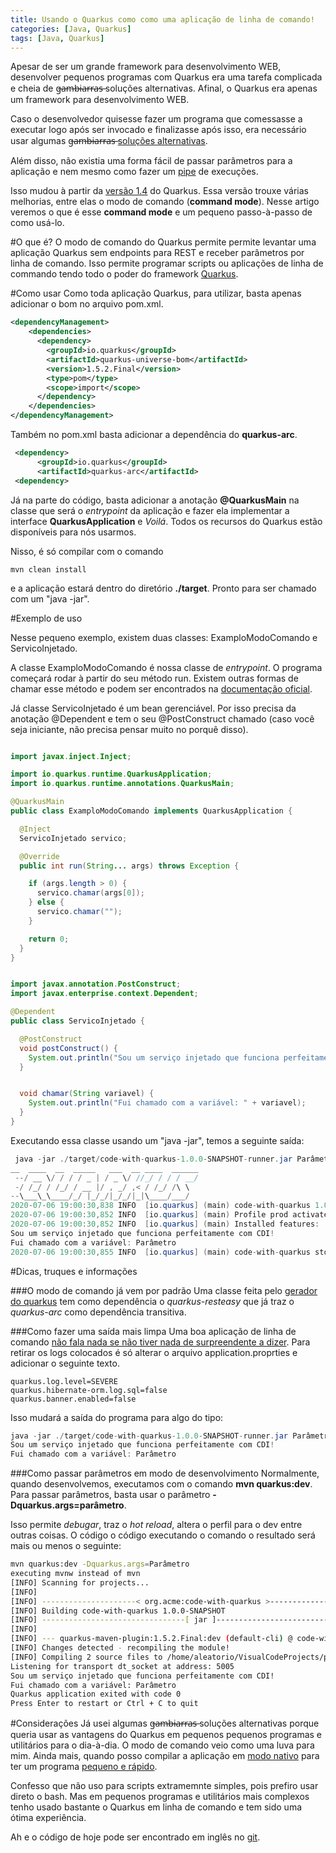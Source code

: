 ```yaml
---
title: Usando o Quarkus como como uma aplicação de linha de comando!
categories: [Java, Quarkus]
tags: [Java, Quarkus]
---
```


Apesar de ser um grande framework para desenvolvimento WEB, desenvolver pequenos programas com Quarkus era uma tarefa complicada e cheia de g̶a̶m̶b̶i̶a̶r̶r̶a̶s̶ soluções alternativas. Afinal, o Quarkus era apenas um framework para desenvolvimento WEB. 

Caso o desenvolvedor quisesse fazer um programa que comessasse a executar logo após ser invocado e finalizasse após isso, era necessário usar algumas g̶a̶m̶b̶i̶a̶r̶r̶a̶s̶ [soluções alternativas](https://quarkus.io/guides/cdi-reference).

Além disso, não existia uma forma fácil de passar parâmetros para a aplicação e nem mesmo como fazer um [pipe](https://www.vivaolinux.com.br/dica/Pipes-no-Linux) de execuções.

Isso mudou à partir da [versão 1.4](https://quarkus.io/blog/quarkus-1-4-final-released/) do Quarkus. Essa versão trouxe várias melhorias, entre elas o modo de comando (**command mode**). Nesse artigo veremos o que é esse **command mode** e um pequeno passo-à-passo de como usá-lo.

#O que é?
O modo de comando do Quarkus permite permite levantar uma aplicação Quarkus sem endpoints para REST e receber parâmetros por linha de comando. 
Isso permite programar scripts ou aplicações de linha de commando tendo todo o poder do framework [Quarkus](https://quarkus.io/).

#Como usar
Como toda aplicação Quarkus, para utilizar, basta apenas adicionar o bom no arquivo pom.xml.

```xml
<dependencyManagement>
    <dependencies>
      <dependency>
        <groupId>io.quarkus</groupId>
        <artifactId>quarkus-universe-bom</artifactId>
        <version>1.5.2.Final</version>
        <type>pom</type>
        <scope>import</scope>
      </dependency>
    </dependencies>
</dependencyManagement>
```
Também no pom.xml basta adicionar a dependência do **quarkus-arc**.

```xml
 <dependency>
      <groupId>io.quarkus</groupId>
      <artifactId>quarkus-arc</artifactId>
 <dependency>
```

Já na parte do código, basta adicionar a anotação **@QuarkusMain** na classe que será o *entrypoint* da aplicação e fazer ela implementar a interface **QuarkusApplication** e *Voilá*. 
Todos os recursos do Quarkus estão disponíveis para nós usarmos. 

Nisso, é só compilar com o comando

```
mvn clean install
```

e a aplicação estará dentro do diretório **./target**. Pronto para ser chamado com um "java -jar".

#Exemplo de uso

Nesse pequeno exemplo, existem duas classes: ExamploModoComando e ServicoInjetado. 

A classe ExamploModoComando é nossa classe de *entrypoint*. O programa começará rodar à partir do seu método run. Existem outras formas de chamar esse método e podem ser encontrados na [documentação oficial](https://quarkus.io/guides/command-mode-reference). 

Já classe ServicoInjetado é um bean gerenciável. Por isso precisa da anotação @Dependent e tem o seu @PostConstruct chamado (caso você seja iniciante, não precisa pensar muito no porquê disso).
 
```java

import javax.inject.Inject;

import io.quarkus.runtime.QuarkusApplication;
import io.quarkus.runtime.annotations.QuarkusMain;

@QuarkusMain
public class ExamploModoComando implements QuarkusApplication {

  @Inject
  ServicoInjetado servico;

  @Override
  public int run(String... args) throws Exception {

    if (args.length > 0) {
      servico.chamar(args[0]);
    } else {
      servico.chamar("");
    }

    return 0;
  }
}
```

```java

import javax.annotation.PostConstruct;
import javax.enterprise.context.Dependent;

@Dependent
public class ServicoInjetado {

  @PostConstruct
  void postConstruct() {
    System.out.println("Sou um serviço injetado que funciona perfeitamente com CDI!");
  }


  void chamar(String variavel) {
    System.out.println("Fui chamado com a variável: " + variavel);
  }
}
```

Executando essa classe usando um "java -jar", temos a seguinte saída:

```java
 java -jar ./target/code-with-quarkus-1.0.0-SNAPSHOT-runner.jar Parâmetro 
__  ____  __  _____   ___  __ ____  ______ 
 --/ __ \/ / / / _ | / _ \/ //_/ / / / __/ 
 -/ /_/ / /_/ / __ |/ , _/ ,< / /_/ /\ \   
--\___\_\____/_/ |_/_/|_/_/|_|\____/___/   
2020-07-06 19:00:30,838 INFO  [io.quarkus] (main) code-with-quarkus 1.0.0-SNAPSHOT on JVM (powered by Quarkus 1.5.2.Final) started in 0.191s. 
2020-07-06 19:00:30,852 INFO  [io.quarkus] (main) Profile prod activated. 
2020-07-06 19:00:30,852 INFO  [io.quarkus] (main) Installed features: [cdi]
Sou um serviço injetado que funciona perfeitamente com CDI!
Fui chamado com a variável: Parâmetro
2020-07-06 19:00:30,855 INFO  [io.quarkus] (main) code-with-quarkus stopped in 0.003s
```

#Dicas, truques e informações

###O modo de comando já vem por padrão
Uma classe feita pelo [gerador do quarkus](http://code.quarkus.io/) tem como dependência o *quarkus-resteasy* que já traz o *quarkus-arc* como dependência transitiva.

###Como fazer uma saída mais limpa
Uma boa aplicação de linha de comando [não fala nada se não tiver nada de surpreendente a dizer](http://www.catb.org/esr/writings/taoup/html/ch01s06.html#id2878450).
Para retirar os logs colocados é só alterar o arquivo application.proprties e adicionar o seguinte texto.

```properties
quarkus.log.level=SEVERE
quarkus.hibernate-orm.log.sql=false
quarkus.banner.enabled=false
```

Isso mudará a saída do programa para algo do tipo:

```java
java -jar ./target/code-with-quarkus-1.0.0-SNAPSHOT-runner.jar Parâmetro
Sou um serviço injetado que funciona perfeitamente com CDI!
Fui chamado com a variável: Parâmetro
```

###Como passar parâmetros em modo de desenvolvimento
Normalmente, quando desenvolvemos, executamos com o comando **mvn quarkus:dev**. Para passar parâmetros, basta usar o parâmetro **-Dquarkus.args=parâmetro**.

Isso permite *debugar*, traz o *hot reload*, altera o perfil para o dev entre outras coisas. O código o código executando o comando o resultado será mais ou menos o seguinte:
```bash
mvn quarkus:dev -Dquarkus.args=Parâmetro
executing mvnw instead of mvn
[INFO] Scanning for projects...
[INFO] 
[INFO] ---------------------< org.acme:code-with-quarkus >---------------------
[INFO] Building code-with-quarkus 1.0.0-SNAPSHOT
[INFO] --------------------------------[ jar ]---------------------------------
[INFO] 
[INFO] --- quarkus-maven-plugin:1.5.2.Final:dev (default-cli) @ code-with-quarkus ---
[INFO] Changes detected - recompiling the module!
[INFO] Compiling 2 source files to /home/aleatorio/VisualCodeProjects/postagem_quarkus/quarkus-command-mode/target/classes
Listening for transport dt_socket at address: 5005
Sou um serviço injetado que funciona perfeitamente com CDI!
Fui chamado com a variável: Parâmetro
Quarkus application exited with code 0
Press Enter to restart or Ctrl + C to quit

```

#Considerações
Já usei algumas g̶a̶m̶b̶i̶a̶r̶r̶a̶s̶ soluções alternativas porque queria usar as vantagens do Quarkus em pequenos pequenos programas e utilitários para o dia-à-dia. O modo de comando veio como uma luva para mim. Ainda mais, quando posso compilar a aplicação em [modo nativo](https://dev.to/lucasscharf/uma-breve-explicacao-sobre-o-modo-nativo-do-quarkus-1kn7) para ter um programa [pequeno e rápido](https://dev.to/lucasscharf/quarkus-trazendo-o-java-de-volta-para-a-briga-dos-microsservicos-184g).

Confesso que não uso para scripts extramemnte simples, pois prefiro usar direto o bash. Mas em pequenos programas e utilitários mais complexos tenho usado bastante o Quarkus em linha de comando e tem sido uma ótima experiência.

Ah e o código de hoje pode ser encontrado em inglês no [git](https://github.com/lucasscharf/blog-posts-code/tree/master/quarkus-command-mode).